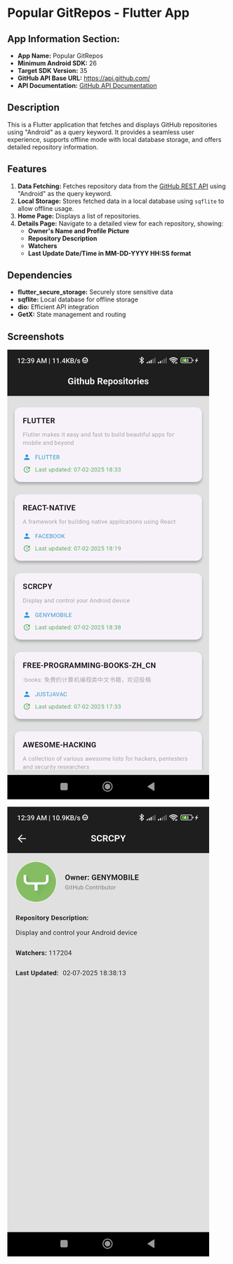 # Popular GitRepos - Flutter App  


## App Information Section: 
   - **App Name:** Popular GitRepos  
   - **Minimum Android SDK:** 26  
   - **Target SDK Version:** 35  
   - **GitHub API Base URL:** https://api.github.com/  
   - **API Documentation:** [GitHub API Documentation](https://docs.github.com/en/rest/search#searchrepositories) 


## Description  
This is a Flutter application that fetches and displays GitHub repositories using "Android" as a query keyword. It provides a seamless user experience, supports offline mode with local database storage, and offers detailed repository information.  


## Features  
1. **Data Fetching:** Fetches repository data from the [GitHub REST API](https://api.github.com/) using "Android" as the query keyword.  
2. **Local Storage:** Stores fetched data in a local database using `sqflite` to allow offline usage.  
3. **Home Page:** Displays a list of repositories.  
4. **Details Page:** Navigate to a detailed view for each repository, showing:  
   - **Owner's Name and Profile Picture**  
   - **Repository Description**  
   - **Watchers**  
   - **Last Update Date/Time in MM-DD-YYYY HH:SS format**  


 ## Dependencies
   - **flutter_secure_storage:** Securely store sensitive data
   - **sqflite:** Local database for offline storage
   - **dio:** Efficient API integration  
   - **GetX:** State management and routing 

## Screenshots 


![Screen_1](screenshots/homepage.jpg)


![Screen_2](screenshots/detailspage.jpg)


